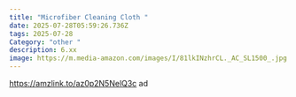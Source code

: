 ```yaml
---
title: "Microfiber Cleaning Cloth "
date: 2025-07-28T05:59:26.736Z
tags: 2025-07-28
Category: "other "
description: 6.xx
image: https://m.media-amazon.com/images/I/81lkINzhrCL._AC_SL1500_.jpg
---
```

https://amzlink.to/az0p2N5NelQ3c ad